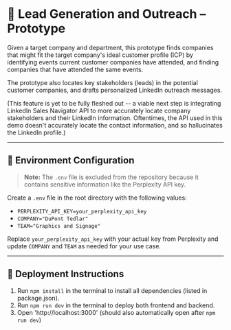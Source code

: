 # 🧠 Lead Generation and Outreach – Prototype

Given a target company and department, this prototype finds companies that might fit the target company's ideal customer profile (ICP) by 
identifying events current customer companies have attended, and finding companies that have attended the same events. 

The prototype also locates key stakeholders (leads) in the potential customer companies, and drafts personalized LinkedIn outreach messages. 

(This feature is yet to be fully fleshed out -- a viable next step is integrating LinkedIn Sales Navigator API to more accurately locate company stakeholders 
and their LinkedIn information. Oftentimes, the API used in this demo doesn't accurately locate the contact information, and so hallucinates the LinkedIn profile.) 

---

## 🔐 Environment Configuration

> **Note:** The `.env` file is excluded from the repository because it contains sensitive information like the Perplexity API key.

Create a `.env` file in the root directory with the following values:

- `PERPLEXITY_API_KEY=your_perplexity_api_key`
- `COMPANY="DuPont Tedlar"`
- `TEAM="Graphics and Signage"`

Replace `your_perplexity_api_key` with your actual key from Perplexity and update `COMPANY` and `TEAM` as needed for your use case. 

---

## 🚀 Deployment Instructions

1. Run `npm install` in the terminal to install all dependencies (listed in package.json).
2. Run `npm run dev` in the terminal to deploy both frontend and backend.
3. Open 'http://localhost:3000' (should also automatically open after `npm run dev`)

